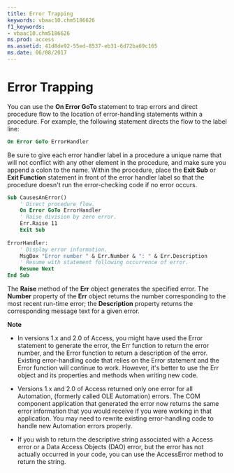 ```yaml
---
title: Error Trapping
keywords: vbaac10.chm5186626
f1_keywords:
- vbaac10.chm5186626
ms.prod: access
ms.assetid: 41d8de92-55ed-8537-eb31-6d72ba69c165
ms.date: 06/08/2017
---
```



# Error Trapping

You can use the  **On Error GoTo** statement to trap errors and direct procedure flow to the location of error-handling statements within a procedure. For example, the following statement directs the flow to the label line:


```vb
On Error GoTo ErrorHandler
```


Be sure to give each error handler label in a procedure a unique name that will not conflict with any other element in the procedure, and make sure you append a colon to the name. Within the procedure, place the  **Exit Sub** or **Exit Function** statement in front of the error handler label so that the procedure doesn't run the error-checking code if no error occurs.




```vb
Sub CausesAnError() 
    ' Direct procedure flow. 
    On Error GoTo ErrorHandler 
    ' Raise division by zero error. 
    Err.Raise 11 
    Exit Sub 
 
ErrorHandler: 
    ' Display error information. 
    MsgBox "Error number " & Err.Number & ": " & Err.Description 
    ' Resume with statement following occurrence of error. 
    Resume Next 
End Sub
```

The  **Raise** method of the **Err** object generates the specified error. The **Number** property of the **Err** object returns the number corresponding to the most recent run-time error; the **Description** property returns the corresponding message text for a given error.

 **Note**  

* In versions 1.x and 2.0 of Access, you might have used the Error statement to generate the error, the Err function to return the error number, and the Error function to return a description of the error. Existing error-handling code that relies on the Error statement and the Error function will continue to work. However, it's better to use the Err object and its properties and methods when writing new code.

* Versions 1.x and 2.0 of Access returned only one error for all Automation, (formerly called OLE Automation) errors. The COM component application that generated the error now returns the same error information that you would receive if you were working in that application. You may need to rewrite existing error-handling code to handle new Automation errors properly.

* If you wish to return the descriptive string associated with a Access error or a Data Access Objects (DAO) error, but the error has not actually occurred in your code, you can use the AccessError method to return the string.


